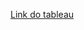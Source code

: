 [Link do tableau](https://public.tableau.com/app/profile/handdson.wanglas/viz/Individual5_17097547084660/Histria1#1)
